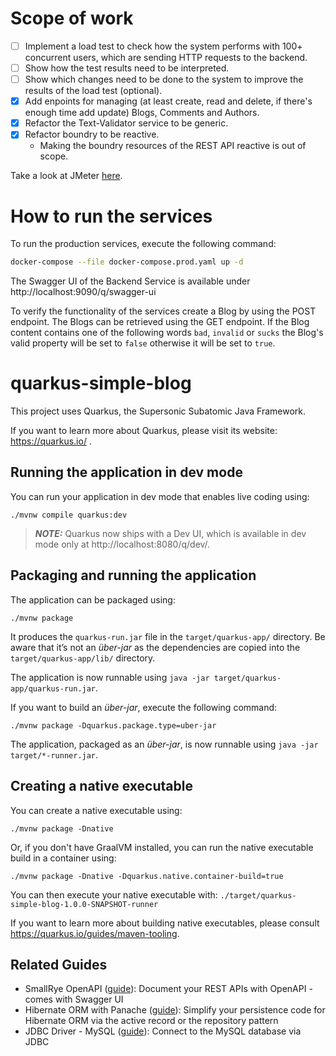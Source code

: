 # Scope of work
- [ ] Implement a load test to check how the system performs with 100+ concurrent users, which are sending HTTP requests to the backend.
- [ ] Show how the test results need to be interpreted.
- [ ] Show which changes need to be done to the system to improve the results of the load test (optional).
- [x] Add enpoints for managing (at least create, read and delete, if there's enough time add update) Blogs, Comments and Authors.
- [x] Refactor the Text-Validator service to be generic.
- [x] Refactor boundry to be reactive.
    - Making the boundry resources of the REST API reactive is out of scope.

Take a look at JMeter [here](./JMeter.md).

# How to run the services
To run the production services, execute the following command:
```bash
docker-compose --file docker-compose.prod.yaml up -d
```

The Swagger UI of the Backend Service is available under http://localhost:9090/q/swagger-ui

To verify the functionality of the services create a Blog by using the POST endpoint.
The Blogs can be retrieved using the GET endpoint.
If the Blog content contains one of the following words `bad`, `invalid` or `sucks` the Blog's valid property will be set to `false`
otherwise it will be set to `true`.

# quarkus-simple-blog

This project uses Quarkus, the Supersonic Subatomic Java Framework.

If you want to learn more about Quarkus, please visit its website: https://quarkus.io/ .

## Running the application in dev mode

You can run your application in dev mode that enables live coding using:
```shell script
./mvnw compile quarkus:dev
```

> **_NOTE:_**  Quarkus now ships with a Dev UI, which is available in dev mode only at http://localhost:8080/q/dev/.

## Packaging and running the application

The application can be packaged using:
```shell script
./mvnw package
```
It produces the `quarkus-run.jar` file in the `target/quarkus-app/` directory.
Be aware that it’s not an _über-jar_ as the dependencies are copied into the `target/quarkus-app/lib/` directory.

The application is now runnable using `java -jar target/quarkus-app/quarkus-run.jar`.

If you want to build an _über-jar_, execute the following command:
```shell script
./mvnw package -Dquarkus.package.type=uber-jar
```

The application, packaged as an _über-jar_, is now runnable using `java -jar target/*-runner.jar`.

## Creating a native executable

You can create a native executable using: 
```shell script
./mvnw package -Dnative
```

Or, if you don't have GraalVM installed, you can run the native executable build in a container using: 
```shell script
./mvnw package -Dnative -Dquarkus.native.container-build=true
```

You can then execute your native executable with: `./target/quarkus-simple-blog-1.0.0-SNAPSHOT-runner`

If you want to learn more about building native executables, please consult https://quarkus.io/guides/maven-tooling.

## Related Guides

- SmallRye OpenAPI ([guide](https://quarkus.io/guides/openapi-swaggerui)): Document your REST APIs with OpenAPI - comes with Swagger UI
- Hibernate ORM with Panache ([guide](https://quarkus.io/guides/hibernate-orm-panache)): Simplify your persistence code for Hibernate ORM via the active record or the repository pattern
- JDBC Driver - MySQL ([guide](https://quarkus.io/guides/datasource)): Connect to the MySQL database via JDBC
